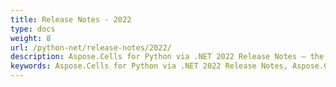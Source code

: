 ```yaml
---
title: Release Notes - 2022
type: docs
weight: 8
url: /python-net/release-notes/2022/
description: Aspose.Cells for Python via .NET 2022 Release Notes – the latest enhancements, new features, and fixes.
keywords: Aspose.Cells for Python via .NET 2022 Release Notes, Aspose.Cells for Python via .NET 2022 updates and fixes
---
```



